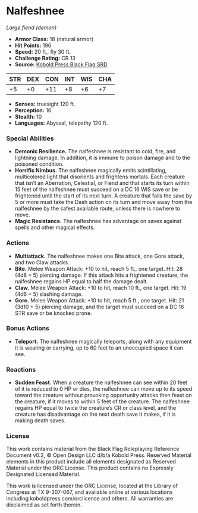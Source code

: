 # Nalfeshnee

*Large fiend (demon)*

- **Armor Class:** 18 (natural armor)
- **Hit Points:** 196
- **Speed:** 20 ft., fly 30 ft.
- **Challenge Rating:** CR 13
- **Source:** [Kobold Press Black Flag SRD](https://koboldpress.com/black-flag-roleplaying/)

| STR | DEX | CON | INT | WIS | CHA |
| --- | --- | --- | --- | --- | --- |
| +5 | +0 | +11 | +8 | +6 | +7 |

- **Senses:** truesight 120 ft.
- **Perception:** 16
- **Stealth:** 10
- **Languages:** Abyssal, telepathy 120 ft.

### Special Abilities

- **Demonic Resilience.** The nalfeshnee is resistant to cold, fire, and lightning damage. In addition, it is immune to poison damage and to the poisoned condition.
- **Horrific Nimbus.** The nalfeshnee magically emits scintillating, multicolored light that disorients and frightens mortals. Each creature that isn’t an Aberration, Celestial, or Fiend and that starts its turn within 15 feet of the nalfeshnee must succeed on a DC 16 WIS save or be frightened until the start of its next turn. A creature that fails the save by 5 or more must take the Dash action on its turn and move away from the nalfeshnee by the safest available route, unless there is nowhere to move.
- **Magic Resistance.** The nalfeshnee has advantage on saves against spells and other magical effects.

### Actions

- **Multiattack.** The nalfeshnee makes one Bite attack, one Gore attack, and two Claw attacks.
- **Bite.** Melee Weapon Attack: +10 to hit, reach 5 ft., one target. Hit: 28 (4d8 + 5) piercing damage. If this attack hits a frightened creature, the nalfeshnee regains HP equal to half the damage dealt.
- **Claw.** Melee Weapon Attack: +10 to hit, reach 10 ft., one target. Hit: 19 (4d6 + 5) slashing damage.
- **Gore.** Melee Weapon Attack: +10 to hit, reach 5 ft., one target. Hit: 21 (3d10 + 5) piercing damage, and the target must succeed on a DC 16 STR save or be knocked prone.

### Bonus Actions

- **Teleport.** The nalfeshnee magically teleports, along with any equipment it is wearing or carrying, up to 60 feet to an unoccupied space it can see.

### Reactions

- **Sudden Feast.** When a creature the nalfeshnee can see within 20 feet of it is reduced to 0 HP or dies, the nalfeshnee can move up to its speed toward the creature without provoking opportunity attacks then feast on the creature, if it moves to within 5 feet of the creature. The nalfeshnee regains HP equal to twice the creature’s CR or class level, and the creature has disadvantage on the next death save it makes, if it is making death saves.

### License

This work contains material from the Black Flag Roleplaying Reference Document v0.2, © Open Design LLC d/b/a Kobold Press. Reserved Material elements in this product include all elements designated as Reserved Material under the ORC License. This product contains no Expressly Designated Licensed Material.

This work is licensed under the ORC License, located at the Library of Congress at TX 9-307-067, and available online at various locations including koboldpress.com/orclicense and others. All warranties are disclaimed as set forth therein.

